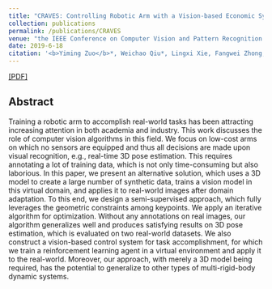 ```yaml
---
title: "CRAVES: Controlling Robotic Arm with a Vision-based Economic System"
collection: publications
permalink: /publications/CRAVES
venue: "the IEEE Conference on Computer Vision and Pattern Recognition (CVPR)"
date: 2019-6-18
citation: '<b>Yiming Zuo</b>*, Weichao Qiu*, Lingxi Xie, Fangwei Zhong, Yizhou Wang, Alan L. Yuille'
---
```


[[PDF]](https://openaccess.thecvf.com/content_CVPR_2019/papers/Zuo_CRAVES_Controlling_Robotic_Arm_With_a_Vision-Based_Economic_System_CVPR_2019_paper.pdf)

## Abstract
Training a robotic arm to accomplish real-world tasks has been attracting increasing attention in both academia and industry. This work discusses the role of computer vision algorithms in this field. We focus on low-cost arms on which no sensors are equipped and thus all decisions are made upon visual recognition, e.g., real-time 3D pose estimation. This requires annotating a lot of training data, which is not only time-consuming but also laborious.
In this paper, we present an alternative solution, which uses a 3D model to create a large number of synthetic data, trains a vision model in this virtual domain, and applies it to real-world images after domain adaptation. To this end, we design a semi-supervised approach, which fully leverages the geometric constraints among keypoints. We apply an iterative algorithm for optimization. Without any annotations on real images, our algorithm generalizes well and produces satisfying results on 3D pose estimation, which is evaluated on two real-world datasets. We also construct a vision-based control system for task accomplishment, for which we train a reinforcement learning agent in a virtual environment and apply it to the real-world. Moreover, our approach, with merely a 3D model being required, has the potential to generalize to other types of multi-rigid-body dynamic systems.
